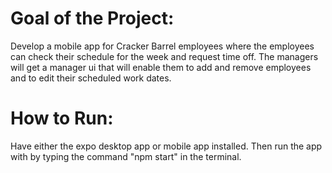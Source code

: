 # Goal of the Project:
  Develop a mobile app for Cracker Barrel employees where the employees can check their schedule for the week and request time off. The managers will get a manager ui that will enable them to add and remove employees and to edit their scheduled work dates.

# How to Run:
  Have either the expo desktop app or mobile app installed. Then run the app with by typing the command "npm start" in the terminal.
